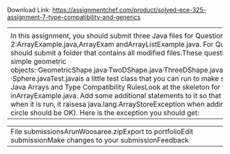 Download Link: https://assignmentchef.com/product/solved-ece-325-assignment-7-type-compatibility-and-generics
<br>



<table width="661">

 <tbody>

  <tr>

   <td width="661">  </td>

  </tr>

  <tr>

   <td width="661">In this assignment, you should submit three Java files for Question 1 and 2:ArrayExample.java,ArrayExam andArrayListExample.java. For Question 3 the “difficult question”, you should submit a folder that contains all modified files.These questions use a hierarchy of classes of simple geometric objects:·GeometricShape.java·TwoDShape.java·ThreeDShape.java·Circle.java·Cone.java·Rectangle.java ·Sphere.javaTest.javais a little test class that you can run to make sure the other classes are working.1. Java Arrays and Type Compatibility RulesLook at the skeleton for the main method inArrayExample.java. Add some additional statements to it so that the code compiles correctly, and when it is run, it raisesa java.lang.ArrayStoreException when adding a cone to geoshapes (Adding a circle should be OK). Here is the exception you should get:</td>

  </tr>

 </tbody>

</table>




<table width="661">

 <tbody>

  <tr>

   <td width="661">File submissionsArunWoosaree.zipExport to portfolioEdit submissionMake changes to your submissionFeedback</td>

  </tr>

 </tbody>

</table>

<h1></h1>